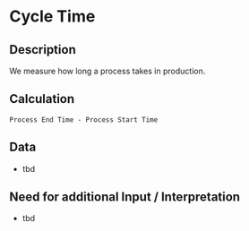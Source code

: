 # Cycle Time

## Description
We measure how long a process takes in production.

## Calculation
`Process End Time - Process Start Time`

## Data
* tbd

## Need for additional Input / Interpretation
* tbd
